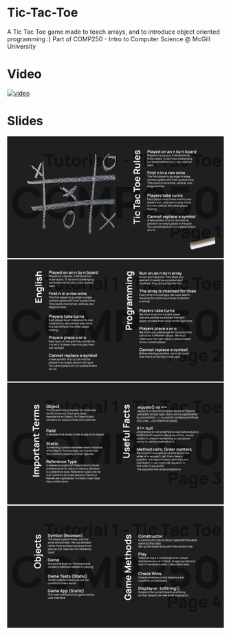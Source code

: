 # Tic-Tac-Toe
A Tic Tac Toe game made to teach arrays, and to introduce object oriented programming :) Part of COMP250 - Intro to Computer Science @ McGill University

# Video
[![video](https://img.youtube.com/vi/JYBVAuH9U9c/default.jpg)](https://youtu.be/JYBVAuH9U9c)

# Slides
![docs page 1](https://github.com/TheBigSasha/Tic-Tac-Toe/blob/master/docs/img/Page%201.png?raw=true)
![docs page 2](https://github.com/TheBigSasha/Tic-Tac-Toe/blob/master/docs/img/Page%202.png?raw=true)
![docs page 3](https://github.com/TheBigSasha/Tic-Tac-Toe/blob/master/docs/img/Page%203.png?raw=true)
![docs page 4](https://github.com/TheBigSasha/Tic-Tac-Toe/blob/master/docs/img/Page%204.png?raw=true)

